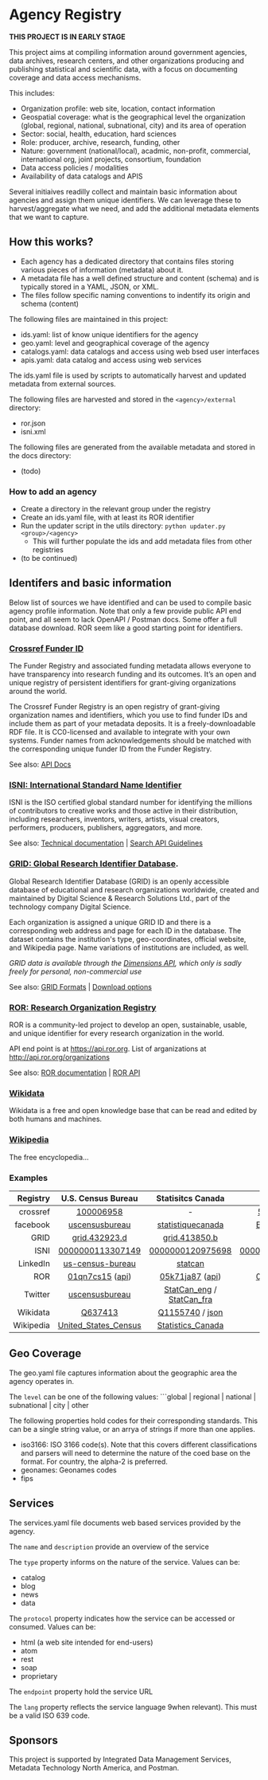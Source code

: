 # Agency Registry

**THIS PROJECT IS IN EARLY STAGE**

This project aims at compiling information around government agencies, data archives, research centers, and other organizations producing and publishing statistical and scientific data, with a focus on documenting coverage and data access mechanisms.

This includes:
- Organization profile: web site, location, contact information
- Geospatial coverage: what is the geographical level the organization (global, regional, national, subnational, city) and its area of operation
- Sector: social, health, education, hard sciences
- Role: producer, archive, research, funding, other
- Nature: government (national/local), acadmic, non-profit, commercial, international org, joint projects,  consortium, foundation
- Data access policies / modalities
- Availability of data catalogs and APIS

Several initiaives readilly collect and maintain basic information about agencies and assign them unique identifiers. We can leverage these to harvest/aggregate what we need, and add the additional metadata elements that we want to capture.

## How this works?
- Each agency has a dedicated directory that contains files storing various pieces of information (metadata) about it.
- A metadata file has a well defined structure and content (schema) and is typically stored in a YAML, JSON, or XML.
- The files follow specific naming conventions to indentify its origin and schema (content)

The following files are maintained in this project:

- ids.yaml: list of know unique identifiers for the agency
- geo.yaml: level and geographical coverage of the agency
- catalogs.yaml: data catalogs and access using web bsed user interfaces
- apis.yaml:  data catalog and access using web services

The ids.yaml file is used by scripts to automatically harvest and updated metadata from external sources.

The following files are harvested and stored in the ```<agency>/external``` directory:

- ror.json
- isni.xml

The following files are generated from the available metadata and stored in the docs directory:

- (todo)

### How to add an agency

- Create a directory in the relevant group under the registry
- Create an ids.yaml file, with at least its ROR identifier
- Run the updater script in the utils directory: `python updater.py <group>/<agency>`
  - This will further populate the ids and add metadata files from other registries
- (to be continued)

## Identifers and basic information
Below list of sources we have identified and can be used to compile basic agency profile information. Note that only a few provide public API end point, and all seem to lack OpenAPI / Postman docs. Some offer a full database download. ROR seem like a good starting point for identifiers. 

### [Crossref Funder ID](https://www.crossref.org/services/funder-registry/)
The Funder Registry and associated funding metadata allows everyone to have transparency into research funding and its outcomes. It’s an open and unique registry of persistent identifiers for grant-giving organizations around the world.

The Crossref Funder Registry is an open registry of grant-giving organization names and identifiers, which you use to find funder IDs and include them as part of your metadata deposits. It is a freely-downloadable RDF file. It is CC0-licensed and available to integrate with your own systems. Funder names from acknowledgements should be matched with the corresponding unique funder ID from the Funder Registry.

See also: [API Docs](https://www.crossref.org/education/retrieve-metadata/rest-api/)

### [ISNI: International Standard Name Identifier](https://isni.org/)
ISNI is the ISO certified global standard number for identifying the millions of contributors to creative works and those active in their distribution, including researchers, inventors, writers, artists, visual creators, performers, producers, publishers, aggregators, and more.

See also: [Technical documentation](https://isni.org/page/technical-documentation/) | [Search API Guidelines](https://isni.oclc.org:2443/isni/docs/ISNI%20SRU%20search%20API%20guidelines.pdf)

### [GRID: Global Research Identifier Database](https://www.grid.ac/). 

Global Research Identifier Database (GRID) is an openly accessible database of educational and research organizations worldwide, created and maintained by Digital Science & Research Solutions Ltd., part of the technology company Digital Science.

Each organization is assigned a unique GRID ID and there is a corresponding web address and page for each ID in the database. The dataset contains the institution's type, geo-coordinates, official website, and Wikipedia page. Name variations of institutions are included, as well.

*GRID data is available through the [Dimensions API](https://www.dimensions.ai/dimensions-apis/), which only is sadly freely for personal, non-commercial use*

See also: [GRID Formats](https://www.grid.ac/format) | [Download options](https://www.grid.ac/downloads)

### [ROR: Research Organization Registry](https://ror.org)
ROR is a community-led project to develop an open, sustainable, usable, and unique identifier for every research organization in the world.

API end point is at https://api.ror.org. List of arganizations at http://api.ror.org/organizations

See also: [ROR documentation](https://github.com/ror-community) | [ROR API](https://github.com/ror-community/ror-api)

### [Wikidata](https://www.wikidata.org/)
Wikidata is a free and open knowledge base that can be read and edited by both humans and machines.

### [Wikipedia](http://wikipedia.org/)
The free encyclopedia...


### Examples

| Registry  | U.S. Census Bureau | Statisitcs Canada | EUROSTAT | 
|----------:|:------------------:|:-----------------:|:--------:|
| crossref  |[100006958](https://api.crossref.org/funders/100006958)|-|[501100000804](https://api.crossref.org/funders/501100000804)|
| facebook  |[uscensusbureau](https://www.facebook.com/uscensusbureau)|[statistiquecanada](https://www.facebook.com/statistiquecanada)|[EurostatStatistics](https://www.facebook.com/EurostatStatistics)|
| GRID      |[grid.432923.d](https://www.grid.ac/institutes/grid.413850.b)|[grid.413850.b](https://www.grid.ac/institutes/grid.432923.d)|[grid.467724.4](https://www.grid.ac/institutes/grid.467724.4)|
| ISNI      |[0000000113307149](http://isni.org/isni/0000000113307149)|[0000000120975698](http://isni.org/isni/0000000120975698)|[0000000000459042213](http://isni.org/isni/0000000000459042213)|
| LinkedIn  |[us-census-bureau](https://www.linkedin.com/company/us-census-bureau)|[statcan](https://www.linkedin.com/company/statcan)|[eurostat](https://www.linkedin.com/company/eurostat)|
| ROR       |[01qn7cs15]((https://ror.org/05k71ja87)) ([api](http://api.ror.org/organizations/https://ror.org/01qn7cs15))|[05k71ja87](https://ror.org/05k71ja87) ([api](http://api.ror.org/organizations/https://ror.org/05k71ja87))|[033d3q980](https://ror.org/033d3q980) ([api](http://api.ror.org/organizations/https://ror.org/033d3q980))|
| Twitter  |[uscensusbureau](https://twitter.com/uscensusbureau)|[StatCan_eng](https://twitter.com/StatCan_eng) / [StatCan_fra](https://twitter.com/StatCan_fra)|[EU_Eurostat](https://twitter.com/EU_Eurostat)|
| Wikidata  |[Q637413](https://www.wikidata.org/wiki/Q637413)|[Q1155740](https://www.wikidata.org/wiki/Q1155740) / [json](https://www.wikidata.org/wiki/Special:EntityData/Q1155740.json)|[Q217659](https://www.wikidata.org/wiki/Q217659)|
| Wikipedia |[United\_States_Census](https://en.wikipedia.org/wiki/United_States_Census)|[Statistics_Canada](https://en.wikipedia.org/wiki/Statistics_Canada)|[Eurostat](https://en.wikipedia.org/wiki/Eurostat)|

## Geo Coverage
The geo.yaml file captures information about the geographic area the agency operates in. 

The ```level``` can be one of the following values: ```global | regional | national | subnational | city  | other

The following properties hold codes for their corresponding standards. This can be a single string value, or an arrya of strings if more than one applies.

- iso3166: ISO 3166 code(s). Note that this covers different classifications and parsers will need to determine the nature of the coed base on the format. For country, the alpha-2 is preferred.
- geonames: Geonames codes
- fips


## Services
The services.yaml file documents web based services provided by the agency. 

The ```name``` and ```description``` provide an overview of the service

The ```type``` property informs on the nature of the service. Values can be:
- catalog
- blog
- news
- data

The ```protocol``` property indicates how the service can be accessed or consumed. Values can be:
- html (a web site intended for end-users)
- atom
- rest
- soap
- proprietary

The ```endpoint``` property hold the service URL

The ```lang``` property reflects the service language 9when relevant). This must be a valid ISO 639 code.



## Sponsors

This project is supported by Integrated Data Management Services, Metadata Technology North America, and Postman.
